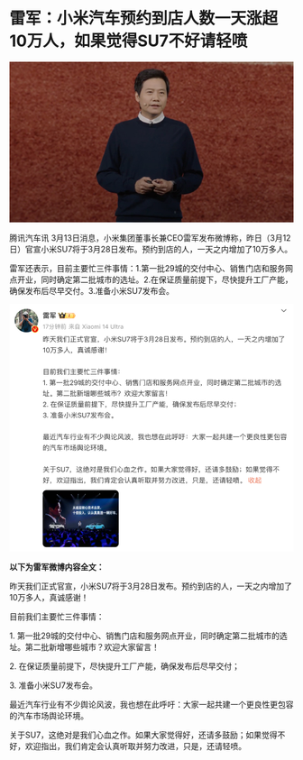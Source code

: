 # 雷军：小米汽车预约到店人数一天涨超10万人，如果觉得SU7不好请轻喷

![9598caf4105364168145c6199eea845f.jpg](https://raw.githubusercontent.com/qqhsx/qqnews_image/main/2024/03/13/雷军：小米汽车预约到店人数一天涨超10万人，如果觉得SU7不好请轻喷/9598caf4105364168145c6199eea845f.jpg)

腾讯汽车讯
3月13日消息，小米集团董事长兼CEO雷军发布微博称，昨日（3月12日）官宣小米SU7将于3月28日发布。预约到店的人，一天之内增加了10万多人。

雷军还表示，目前主要忙三件事情：1.第一批29城的交付中心、销售门店和服务网点开业，同时确定第二批城市的选址。2.在保证质量前提下，尽快提升工厂产能，确保发布后尽早交付。3.准备小米SU7发布会。

![965b3149b706e2023f86a984da6240f1.jpg](https://raw.githubusercontent.com/qqhsx/qqnews_image/main/2024/03/13/雷军：小米汽车预约到店人数一天涨超10万人，如果觉得SU7不好请轻喷/965b3149b706e2023f86a984da6240f1.jpg)

**以下为雷军微博内容全文：**

昨天我们正式官宣，小米SU7将于3月28日发布。预约到店的人，一天之内增加了10万多人，真诚感谢！

目前我们主要忙三件事情：

1\. 第一批29城的交付中心、销售门店和服务网点开业，同时确定第二批城市的选址。第二批新增哪些城市？欢迎大家留言！

2\. 在保证质量前提下，尽快提升工厂产能，确保发布后尽早交付；

3\. 准备小米SU7发布会。

最近汽车行业有不少舆论风波，我也想在此呼吁：大家一起共建一个更良性更包容的汽车市场舆论环境。

关于SU7，这绝对是我们心血之作。如果大家觉得好，还请多鼓励；如果觉得不好，欢迎指出，我们肯定会认真听取并努力改进，只是，还请轻喷。


